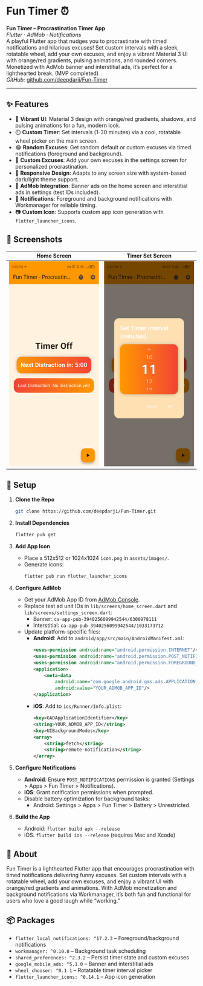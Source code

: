 # Fun Timer ⏰

**Fun Timer – Procrastination Timer App**  
_Flutter · AdMob · Notifications_  
A playful Flutter app that nudges you to procrastinate with timed notifications and hilarious excuses! Set custom intervals with a sleek, rotatable wheel, add your own excuses, and enjoy a vibrant Material 3 UI with orange/red gradients, pulsing animations, and rounded corners. Monetized with AdMob banner and interstitial ads, it’s perfect for a lighthearted break. (MVP completed)  
_GitHub:_ [github.com/deepdarji/Fun-Timer](https://github.com/deepdarji/Fun-Timer)

---

## ✨ Features

- 🎨 **Vibrant UI**: Material 3 design with orange/red gradients, shadows, and pulsing animations for a fun, modern look.
- ⏲️ **Custom Timer**: Set intervals (1-30 minutes) via a cool, rotatable wheel picker on the main screen.
- 😂 **Random Excuses**: Get random default or custom excuses via timed notifications (foreground and background).
- 📝 **Custom Excuses**: Add your own excuses in the settings screen for personalized procrastination.
- 📱 **Responsive Design**: Adapts to any screen size with system-based dark/light theme support.
- 💸 **AdMob Integration**: Banner ads on the home screen and interstitial ads in settings (test IDs included).
- 🔔 **Notifications**: Foreground and background notifications with Workmanager for reliable timing.
- 📷 **Custom Icon**: Supports custom app icon generation with `flutter_launcher_icons`.

## 📸 Screenshots

| Home Screen                     | Timer Set Screen                |
| ------------------------------- | ------------------------------- |
| ![Screenshot 1](assets/ss1.png) | ![Screenshot 2](assets/ss2.png) |

## 🚀 Setup

1. **Clone the Repo**

   ```bash
   git clone https://github.com/deepdarji/Fun-Timer.git
   ```

2. **Install Dependencies**

   ```bash
   flutter pub get
   ```

3. **Add App Icon**

   - Place a 512x512 or 1024x1024 `icon.png` in `assets/images/`.
   - Generate icons:
     ```bash
     flutter pub run flutter_launcher_icons
     ```

4. **Configure AdMob**

   - Get your AdMob App ID from [AdMob Console](https://apps.admob.com/).
   - Replace test ad unit IDs in `lib/screens/home_screen.dart` and `lib/screens/settings_screen.dart`:
     - Banner: `ca-app-pub-3940256099942544/6300978111`
     - Interstitial: `ca-app-pub-3940256099942544/1033173712`
   - Update platform-specific files:
     - **Android**: Add to `android/app/src/main/AndroidManifest.xml`:
       ```xml
       <uses-permission android:name="android.permission.INTERNET"/>
       <uses-permission android:name="android.permission.POST_NOTIFICATIONS"/>
       <uses-permission android:name="android.permission.FOREGROUND_SERVICE"/>
       <application>
           <meta-data
               android:name="com.google.android.gms.ads.APPLICATION_ID"
               android:value="YOUR_ADMOB_APP_ID"/>
       </application>
       ```
     - **iOS**: Add to `ios/Runner/Info.plist`:
       ```xml
       <key>GADApplicationIdentifier</key>
       <string>YOUR_ADMOB_APP_ID</string>
       <key>UIBackgroundModes</key>
       <array>
           <string>fetch</string>
           <string>remote-notification</string>
       </array>
       ```

5. **Configure Notifications**

   - **Android**: Ensure `POST_NOTIFICATIONS` permission is granted (Settings > Apps > Fun Timer > Notifications).
   - **iOS**: Grant notification permissions when prompted.
   - Disable battery optimization for background tasks:
     - Android: Settings > Apps > Fun Timer > Battery > Unrestricted.

6. **Build the App**

   - Android: `flutter build apk --release`
   - iOS: `flutter build ios --release` (requires Mac and Xcode)

## 📖 About

Fun Timer is a lighthearted Flutter app that encourages procrastination with timed notifications delivering funny excuses. Set custom intervals with a rotatable wheel, add your own excuses, and enjoy a vibrant UI with orange/red gradients and animations. With AdMob monetization and background notifications via Workmanager, it’s both fun and functional for users who love a good laugh while “working.”

## 📦 Packages

- `flutter_local_notifications: ^17.2.3` – Foreground/background notifications
- `workmanager: ^0.10.0` – Background task scheduling
- `shared_preferences: ^2.3.2` – Persist timer state and custom excuses
- `google_mobile_ads: ^5.1.0` – Banner and interstitial ads
- `wheel_chooser: ^0.1.1` – Rotatable timer interval picker
- `flutter_launcher_icons: ^0.14.1` – App icon generation
